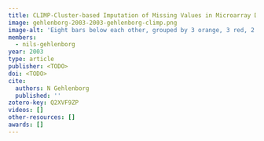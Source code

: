```yaml
---
title: CLIMP-Cluster-based Imputation of Missing Values in Microarray Data
image: gehlenborg-2003-2003-gehlenborg-climp.png
image-alt: 'Eight bars below each other, grouped by 3 orange, 3 red, 2 blue, with drawn edges beside it'
members:
  - nils-gehlenborg
year: 2003
type: article
publisher: <TODO>
doi: <TODO>
cite:
  authors: N Gehlenborg
  published: ''
zotero-key: Q2XVF9ZP
videos: []
other-resources: []
awards: []
---
```


